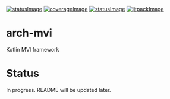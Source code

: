 [![statusImage](https://ci.sunnyday.dev/app/rest/builds/buildType:ArchMvi_Test,branch:name:main/statusIcon)](https://ci.sunnyday.dev/project/ArchMvi?mode=builds)
[![coverageImage](https://img.shields.io/endpoint?url=https://kvdb.io/PY9VzGdCHe8YPbKvepE4y4/arch-mvi.main.coverage&logo=TeamCity)](https://ci.sunnyday.dev/buildConfiguration/ArchMvi_Test)
[![statusImage](https://img.shields.io/badge/status-pre--alpha-orange)](https://github.com/users/SunnyDayDev/projects/2/views/3)
[![jitpackImage](https://jitpack.io/v/dev.sunnyday/arch-mvi.svg)](https://jitpack.io/#dev.sunnyday/arch-mvi)

# arch-mvi
Kotlin MVI framework

# Status
In progress. README will be updated later.
